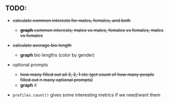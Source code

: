 ## TODO:

- <strike>calculate common interests for males, females, and both</strike>
    - <strike>**graph** common interests; males vs males, females vs females, males vs females</strike>
  
- <strike>calculate average bio length</strike>
    - **graph** bio lengths (color by gender)

- optional prompts
    - <strike>how many filled out all 3, 2, 1 etc (get count of how many people filled out n many optional prompts)</strike>
    - **graph** it


- `profiles.count()` gives some interesting metrics if we need/want them
